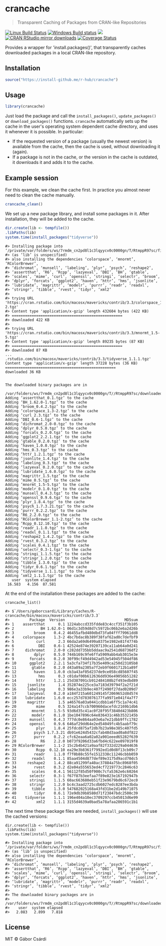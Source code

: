 
# crancache

> Transparent Caching of Packages from CRAN-like Repositories

[![Linux Build Status](https://travis-ci.org/r-hub/crancache.svg?branch=master)](https://travis-ci.org/r-hub/crancache)
[![Windows Build status](https://ci.appveyor.com/api/projects/status/github/r-hub/crancache?svg=true)](https://ci.appveyor.com/project/gaborcsardi/crancache)
[![](http://www.r-pkg.org/badges/version/crancache)](http://www.r-pkg.org/pkg/crancache)
[![CRAN RStudio mirror downloads](http://cranlogs.r-pkg.org/badges/crancache)](http://www.r-pkg.org/pkg/crancache)
[![Coverage Status](https://img.shields.io/codecov/c/github/r-hub/crancache/master.svg)](https://codecov.io/github/r-hub/crancache?branch=master)

Provides a wrapper for 'install.packages()', that transparently caches
downloaded packages in a local CRAN-like repository.

## Installation

```r
source("https://install-github.me/r-hub/crancache")
```

## Usage

```r
library(crancache)
```

Just load the package and call the `install_packages()`,
`update_packages()` or `download_packages()` functions. `crancache`
automatically sets up the cache in the user's operating system dependent
cache directory, and uses it whenever it is possible. In particular:

* If the requested version of a package (usually the newest version) is
  available from the cache, then the cache is used, without downloading it
  (again). 
* If a package is not in the cache, or the version in the cache is
  outdated, it downloads it and adds it to the cache.

## Example session

For this example, we clean the cache first. In practice you almost never
need to clean the cache manually.

```r
crancache_clean()
```

We set up a new package library, and install some packages in it.
After installation, they will be added to the cache.

```r
dir.create(lib <- tempfile())
.libPaths(lib)
system.time(install_packages("tidyverse"))
```

```
#> Installing package into ‘/private/var/folders/ws/7rmdm_cn2pd8l1c3lqyycv0c0000gn/T/RtmppR97sc/file16f684a4c4c95’
#> (as ‘lib’ is unspecified)
#> also installing the dependencies ‘colorspace’, ‘mnormt’, ‘RColorBrewer’,
#> ‘dichromat’, ‘munsell’, ‘labeling’, ‘plyr’, ‘psych’, ‘reshape2’,
#> ‘assertthat’, ‘R6’, ‘Rcpp’, ‘lazyeval’, ‘DBI’, ‘BH’, ‘gtable’,
#> ‘scales’, ‘mime’, ‘curl’, ‘openssl’, ‘stringi’, ‘selectr’, ‘broom’,
#> ‘dplyr’, ‘forcats’, ‘ggplot2’, ‘haven’, ‘httr’, ‘hms’, ‘jsonlite’,
#> ‘lubridate’, ‘magrittr’, ‘modelr’, ‘purrr’, ‘readr’, ‘readxl’,
#> ‘stringr’, ‘tibble’, ‘rvest’, ‘tidyr’, ‘xml2’
#> 
#> trying URL 'https://cran.rstudio.com/bin/macosx/mavericks/contrib/3.3/colorspace_1.3-2.tgz'
#> Content type 'application/x-gzip' length 432604 bytes (422 KB)
#> ==================================================
#> downloaded 422 KB
#> 
#> trying URL 'https://cran.rstudio.com/bin/macosx/mavericks/contrib/3.3/mnormt_1.5-5.tgz'
#> Content type 'application/x-gzip' length 89235 bytes (87 KB)
#> ==================================================
#> downloaded 87 KB
...
.rstudio.com/bin/macosx/mavericks/contrib/3.3/tidyverse_1.1.1.tgz'
Content type 'application/x-gzip' length 37228 bytes (36 KB)
==================================================
downloaded 36 KB


The downloaded binary packages are in
	/var/folders/ws/7rmdm_cn2pd8l1c3lqyycv0c0000gn/T//RtmppR97sc/downloaded_packages
Adding ‘assertthat_0.1.tgz’ to the cache
Adding ‘BH_1.62.0-1.tgz’ to the cache
Adding ‘broom_0.4.2.tgz’ to the cache
Adding ‘colorspace_1.3-2.tgz’ to the cache
Adding ‘curl_2.3.tgz’ to the cache
Adding ‘DBI_0.6-1.tgz’ to the cache
Adding ‘dichromat_2.0-0.tgz’ to the cache
Adding ‘dplyr_0.5.0.tgz’ to the cache
Adding ‘forcats_0.2.0.tgz’ to the cache
Adding ‘ggplot2_2.2.1.tgz’ to the cache
Adding ‘gtable_0.2.0.tgz’ to the cache
Adding ‘haven_1.0.0.tgz’ to the cache
Adding ‘hms_0.3.tgz’ to the cache
Adding ‘httr_1.2.1.tgz’ to the cache
Adding ‘jsonlite_1.4.tgz’ to the cache
Adding ‘labeling_0.3.tgz’ to the cache
Adding ‘lazyeval_0.2.0.tgz’ to the cache
Adding ‘lubridate_1.6.0.tgz’ to the cache
Adding ‘magrittr_1.5.tgz’ to the cache
Adding ‘mime_0.5.tgz’ to the cache
Adding ‘mnormt_1.5-5.tgz’ to the cache
Adding ‘modelr_0.1.0.tgz’ to the cache
Adding ‘munsell_0.4.3.tgz’ to the cache
Adding ‘openssl_0.9.6.tgz’ to the cache
Adding ‘plyr_1.8.4.tgz’ to the cache
Adding ‘psych_1.7.3.21.tgz’ to the cache
Adding ‘purrr_0.2.2.tgz’ to the cache
Adding ‘R6_2.2.0.tgz’ to the cache
Adding ‘RColorBrewer_1.1-2.tgz’ to the cache
Adding ‘Rcpp_0.12.10.tgz’ to the cache
Adding ‘readr_1.1.0.tgz’ to the cache
Adding ‘readxl_0.1.1.tgz’ to the cache
Adding ‘reshape2_1.4.2.tgz’ to the cache
Adding ‘rvest_0.3.2.tgz’ to the cache
Adding ‘scales_0.4.1.tgz’ to the cache
Adding ‘selectr_0.3-1.tgz’ to the cache
Adding ‘stringi_1.1.5.tgz’ to the cache
Adding ‘stringr_1.2.0.tgz’ to the cache
Adding ‘tibble_1.3.0.tgz’ to the cache
Adding ‘tidyr_0.6.1.tgz’ to the cache
Adding ‘tidyverse_1.1.1.tgz’ to the cache
Adding ‘xml2_1.1.1.tgz’ to the cache
   user  system elapsed
 16.583   4.156  87.581
```

At the end of the installation these packages are added to the cache:

```
crancache_list()
```

```
#> $`/Users/gaborcsardi/Library/Caches/R-crancache/bin/macosx/mavericks/contrib/3.3`
#>         Package  Version                           MD5sum
#> 1    assertthat      0.1 1224abccd335fdde83c4ccf351f3b105
#> 2            BH 1.62.0-1 06d1c3d59d8d7c5972bc06b2e6a2d26b
#> 3         broom    0.4.2 46455afbd480dbd73fa04fff79961dd8
#> 4    colorspace    1.3-2 4bc7bdac8b389f38faf62ad0c7defbf9
#> 5          curl      2.3 66da2a69d6499a8375e1982e81f4774b
#> 6           DBI    0.6-1 42524e874e39207139ca11ab64a0d241
#> 7     dichromat    2.0-0 c282dd735bb5ddaac9a2541d68736df2
#> 8         dplyr    0.5.0 744b169c9fe6ffa5909abb4ab3015e3e
#> 9       forcats    0.2.0 30f99cf49d4942ad53e54945f504df86
#> 10      ggplot2    2.2.1 5a3cfa734f17b35e409ca250d23105b8
#> 11       gtable    0.2.0 d43a89a2305a7f2eb9f6601712b1a89f
#> 12        haven    1.0.0 cb3a43af05d237de9ce058cd85607f45
#> 13          hms      0.3 c01daf00b612636dd936e49056b51282
#> 14         httr    1.2.1 25d387091cb912484108b2f493edbd89
#> 15     jsonlite      1.4 352874e225ce3a7183d39794f2a2f21d
#> 16     labeling      0.3 986e3a33b9ec407f2490f27dad0209d7
#> 17     lazyeval    0.2.0 a184f215a601249145f2069652d8d574
#> 18    lubridate    1.6.0 ecc257d783076177fa9971e041f4a7f7
#> 19     magrittr      1.5 a46576a03a0441cdbb1a6ff5c1a74c41
#> 20         mime      0.5 324a147ccb700960dacefdc2169b1db6
#> 21       mnormt    1.5-5 93d6d35c41ac0f28f95f3840d423b806
#> 22       modelr    0.1.0 1be1047896c64e836431c46b3532145b
#> 23      munsell    0.4.3 777dc0e864aa93e6a7e21dbb9ffc1782
#> 24      openssl    0.9.6 646af29dd64e2ed54049fc4b5aabf79c
#> 25         plyr    1.8.4 25fdcd875af2db7b23a98e385c407fd5
#> 26        psych 1.7.3.21 db91e624d5432cfab48d3aad0a8df822
#> 27        purrr    0.2.2 cfc62eaa6a02a02a901eeed65282f639
#> 28           R6    2.2.0 b073f9206d33a6fbd4c622ee097019f8
#> 29 RColorBrewer    1.1-2 15c2b4b421a9aaf82f332d229a044636
#> 30         Rcpp  0.12.10 ea29e3b8361f7992ed1d0d8f13cb09c7
#> 31        readr    1.1.0 f7f0b88c55fe1512338c11246cbbb059
#> 32       readxl    0.1.1 85aa4504d877def89e3175d9acd70dc5
#> 33     reshape2    1.4.2 88ca91299fa40ac37884a75bc8968f05
#> 34        rvest    0.3.2 d2e04a555653ed4cf7219773c2846c63
#> 35       scales    0.4.1 56112f85d50f900c7cfa5362e6c60264
#> 36      selectr    0.3-1 f67f87b3eefaa7f89e823e167192947b
#> 37      stringi    1.1.5 60ac663680eb51f23e9679bd6c672ec0
#> 38      stringr    1.2.0 bc4c3aad2725cdb6027edc8287ee3bda
#> 39       tibble    1.3.0 547682025168a43fd31be2d149b71075
#> 40        tidyr    0.6.1 72e9db39b8580d71f23847bdc2500c39
#> 41    tidyverse    1.1.1 196e404a10ec3709297ccb45013d6e99
#> 42         xml2    1.1.1 3155d4639a0bad5a78afaa286591c1b1
```

The next time these package files are needed, `install_packages()` will
use the cached versions:

```
dir.create(lib <- tempfile())
.libPaths(lib)
system.time(install_packages("tidyverse"))
```

```
#> Installing package into ‘/private/var/folders/ws/7rmdm_cn2pd8l1c3lqyycv0c0000gn/T/RtmppR97sc/file16f684a4c4c95’
#> (as ‘lib’ is unspecified)
#> also installing the dependencies ‘colorspace’, ‘mnormt’, ‘RColorBrewer’,
#> ‘dichromat’, ‘munsell’, ‘labeling’, ‘plyr’, ‘psych’, ‘reshape2’,
#> ‘assertthat’, ‘R6’, ‘Rcpp’, ‘lazyeval’, ‘DBI’, ‘BH’, ‘gtable’,
#> ‘scales’, ‘mime’, ‘curl’, ‘openssl’, ‘stringi’, ‘selectr’, ‘broom’,
#> ‘dplyr’, ‘forcats’, ‘ggplot2’, ‘haven’, ‘httr’, ‘hms’, ‘jsonlite’,
#> ‘lubridate’, ‘magrittr’, ‘modelr’, ‘purrr’, ‘readr’, ‘readxl’,
#> ‘stringr’, ‘tibble’, ‘rvest’, ‘tidyr’, ‘xml2’
#>
#> The downloaded binary packages are in
#> 	/var/folders/ws/7rmdm_cn2pd8l1c3lqyycv0c0000gn/T//RtmppR97sc/downloaded_packages
#>    user  system elapsed
#>   2.083   2.899   7.818
```
  
## License

MIT © Gábor Csárdi
